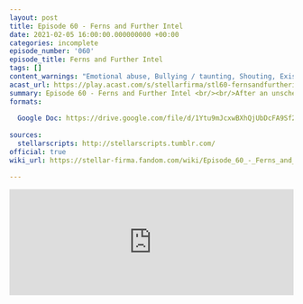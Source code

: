 ```yaml
---
layout: post
title: Episode 60 - Ferns and Further Intel
date: 2021-02-05 16:00:00.000000000 +00:00
categories: incomplete
episode_number: '060'
episode_title: Ferns and Further Intel
tags: []
content_warnings: "Emotional abuse, Bullying / taunting, Shouting, Existential crisis, Physical violence, Emotional manipulation & gaslighting, Mentions of: childhood trauma, alcohol & alcoholism, restraint & interrogation"
acast_url: https://play.acast.com/s/stellarfirma/stl60-fernsandfurtherintel
summary: Episode 60 - Ferns and Further Intel <br/><br/>After an unscheduled visit from Fern Creature, Line Manager Hartro Piltz assesses ongoing consultancy efforts. Line manager also conducts basic interrogation resistance training with variable success.
formats:
  
  Google Doc: https://drive.google.com/file/d/1Ytu9mJcxwBXhQjUbDcFA9Sf24YaHvLKC/view
  
sources:
  stellarscripts: http://stellarscripts.tumblr.com/
official: true
wiki_url: https://stellar-firma.fandom.com/wiki/Episode_60_-_Ferns_and_Further_Intel

---
```


<iframe title="Embed Player" width="100%" height="188px" src="https://embed.acast.com/stellarfirma/stl60-fernsandfurtherintel" scrolling="no" frameBorder="0" style="border:none;overflow:hidden;"></iframe>
